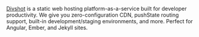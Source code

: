 [Divshot](http://www.divshot.com/) is a static web hosting platform-as-a-service
built for developer productivity. We give you zero-configuration CDN, pushState
routing support, built-in development/staging environments, and more. Perfect
for Angular, Ember, and Jekyll sites.
